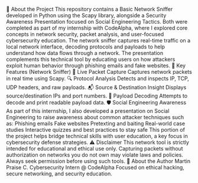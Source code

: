 📍 About the Project
This repository contains a Basic Network Sniffer developed in Python using the Scapy library, alongside a Security Awareness Presentation focused on Social Engineering Tactics. Both were completed as part of my internship with CodeAlpha, where I explored core concepts in network security, packet analysis, and user-focused cybersecurity education.
The network sniffer captures real-time traffic on a local network interface, decoding protocols and payloads to help understand how data flows through a network. The presentation complements this technical tool by educating users on how attackers exploit human behavior through phishing emails and fake websites.
🚀 Key Features (Network Sniffer)
📡 Live Packet Capture
Captures network packets in real time using Scapy.
🔍 Protocol Analysis
Detects and inspects IP, TCP, UDP headers, and raw payloads.
📬 Source & Destination Insight
Displays source/destination IPs and port numbers.
🧾 Payload Decoding
Attempts to decode and print readable payload data.
🛡️ Social Engineering Awareness
As part of this internship, I also developed a presentation on Social Engineering to raise awareness about common attacker techniques such as:
Phishing emails
Fake websites
Pretexting and baiting
Real-world case studies
Interactive quizzes and best practices to stay safe
This portion of the project helps bridge technical skills with user education, a key focus in cybersecurity defense strategies.
⚠️ Disclaimer
This network tool is strictly intended for educational and ethical use only. Capturing packets without authorization on networks you do not own may violate laws and policies. Always seek permission before using such tools.
🙋 About the Author
Martin Praise C.
Cybersecurity Intern @ CodeAlpha
Focused on ethical hacking, secure networking, and security education.





